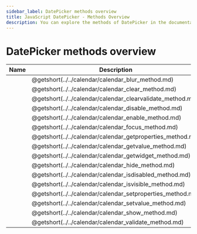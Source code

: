 ```yaml
---
sidebar_label: DatePicker methods overview
title: JavaScript DatePicker - Methods Overview 
description: You can explore the methods of DatePicker in the documentation of the DHTMLX JavaScript UI library. Browse developer guides and API reference, try out code examples and live demos, and download a free 30-day evaluation version of DHTMLX Suite 7.
---
```


# DatePicker methods overview

| Name                                                | Description                                                |
| --------------------------------------------------- | ---------------------------------------------------------- |
| [](../../calendar/calendar_blur_method.md)          | @getshort(../../calendar/calendar_blur_method.md)          |
| [](../../calendar/calendar_clear_method.md)         | @getshort(../../calendar/calendar_clear_method.md)         |
| [](../../calendar/calendar_clearvalidate_method.md) | @getshort(../../calendar/calendar_clearvalidate_method.md) |
| [](../../calendar/calendar_disable_method.md)       | @getshort(../../calendar/calendar_disable_method.md)       |
| [](../../calendar/calendar_enable_method.md)        | @getshort(../../calendar/calendar_enable_method.md)        |
| [](../../calendar/calendar_focus_method.md)         | @getshort(../../calendar/calendar_focus_method.md)         |
| [](../../calendar/calendar_getproperties_method.md) | @getshort(../../calendar/calendar_getproperties_method.md) |
| [](../../calendar/calendar_getvalue_method.md)      | @getshort(../../calendar/calendar_getvalue_method.md)      |
| [](../../calendar/calendar_getwidget_method.md)     | @getshort(../../calendar/calendar_getwidget_method.md)     |
| [](../../calendar/calendar_hide_method.md)          | @getshort(../../calendar/calendar_hide_method.md)          |
| [](../../calendar/calendar_isdisabled_method.md)    | @getshort(../../calendar/calendar_isdisabled_method.md)    |
| [](../../calendar/calendar_isvisible_method.md)     | @getshort(../../calendar/calendar_isvisible_method.md)     |
| [](../../calendar/calendar_setproperties_method.md) | @getshort(../../calendar/calendar_setproperties_method.md) |
| [](../../calendar/calendar_setvalue_method.md)      | @getshort(../../calendar/calendar_setvalue_method.md)      |
| [](../../calendar/calendar_show_method.md)          | @getshort(../../calendar/calendar_show_method.md)          |
| [](../../calendar/calendar_validate_method.md)      | @getshort(../../calendar/calendar_validate_method.md)      |
